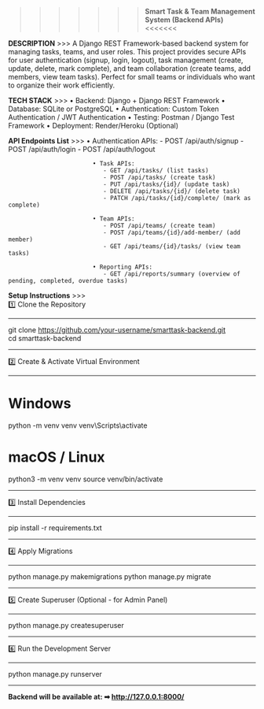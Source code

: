 >>>>>>> **Smart Task & Team Management System (Backend APIs)** <<<<<<<

**DESCRIPTION** >>>  A Django REST Framework-based backend system for managing tasks, teams, and user roles.
This project provides secure APIs for user authentication (signup, login, logout), task management (create, update, delete, mark complete), and team collaboration (create teams, add members, view team tasks).
Perfect for small teams or individuals who want to organize their work efficiently.


**TECH STACK** >>>  • Backend: Django + Django REST Framework
                    • Database: SQLite or PostgreSQL
                    • Authentication: Custom Token Authentication / JWT Authentication
                    • Testing: Postman / Django Test Framework
                    • Deployment: Render/Heroku (Optional)


**API Endpoints List** >>> • Authentication APIs:
                               - POST /api/auth/signup
                               - POST /api/auth/login
                               - POST /api/auth/logout
                            
                            • Task APIs:
                               - GET /api/tasks/ (list tasks)
                               - POST /api/tasks/ (create task)
                               - PUT /api/tasks/{id}/ (update task)
                               - DELETE /api/tasks/{id}/ (delete task)
                               - PATCH /api/tasks/{id}/complete/ (mark as complete)
                            
                            • Team APIs:
                               - POST /api/teams/ (create team)
                               - POST /api/teams/{id}/add-member/ (add member)
                               - GET /api/teams/{id}/tasks/ (view team tasks)
                            
                            • Reporting APIs:
                               - GET /api/reports/summary (overview of pending, completed, overdue tasks)


**Setup Instructions** >>>      
1️⃣ Clone the Repository
______________________________________________________________________
git clone https://github.com/your-username/smarttask-backend.git   
cd smarttask-backend                                                
______________________________________________________________________

2️⃣ Create & Activate Virtual Environment
______________________________________________________________________
# Windows
python -m venv venv
venv\Scripts\activate

# macOS / Linux
python3 -m venv venv
source venv/bin/activate
                                                
______________________________________________________________________

3️⃣ Install Dependencies
______________________________________________________________________
pip install -r requirements.txt                                             
______________________________________________________________________

4️⃣ Apply Migrations
______________________________________________________________________
python manage.py makemigrations
python manage.py migrate                                               
______________________________________________________________________

5️⃣ Create Superuser (Optional - for Admin Panel)
______________________________________________________________________
python manage.py createsuperuser                                              
______________________________________________________________________

6️⃣ Run the Development Server
______________________________________________________________________
python manage.py runserver                                              
______________________________________________________________________

**Backend will be available at:
➡ http://127.0.0.1:8000/**



                    



